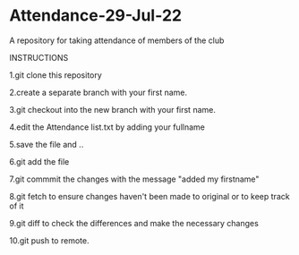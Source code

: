 # Attendance-29-Jul-22
A repository for taking attendance of members of the club

INSTRUCTIONS

1.git clone this repository

2.create a separate branch with your first name.

3.git checkout into the new branch with your first name.

4.edit the Attendance list.txt by adding your fullname

5.save the file and ..

6.git add the file

7.git commmit the changes with the message "added my firstname"

8.git fetch to ensure changes haven't been made to original or to keep track of it

9.git diff to check the differences and make the necessary changes

10.git push to remote.
